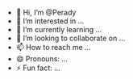 - 👋 Hi, I’m @Perady
- 👀 I’m interested in ...
- 🌱 I’m currently learning ...
- 💞️ I’m looking to collaborate on ...
- 📫 How to reach me ...
- 😄 Pronouns: ...
- ⚡ Fun fact: ...

<!---
Perady/Perady is a ✨ special ✨ repository because its `README.md` (this file) appears on your GitHub profile.
You can click the Preview link to take a look at your changes.
--->
